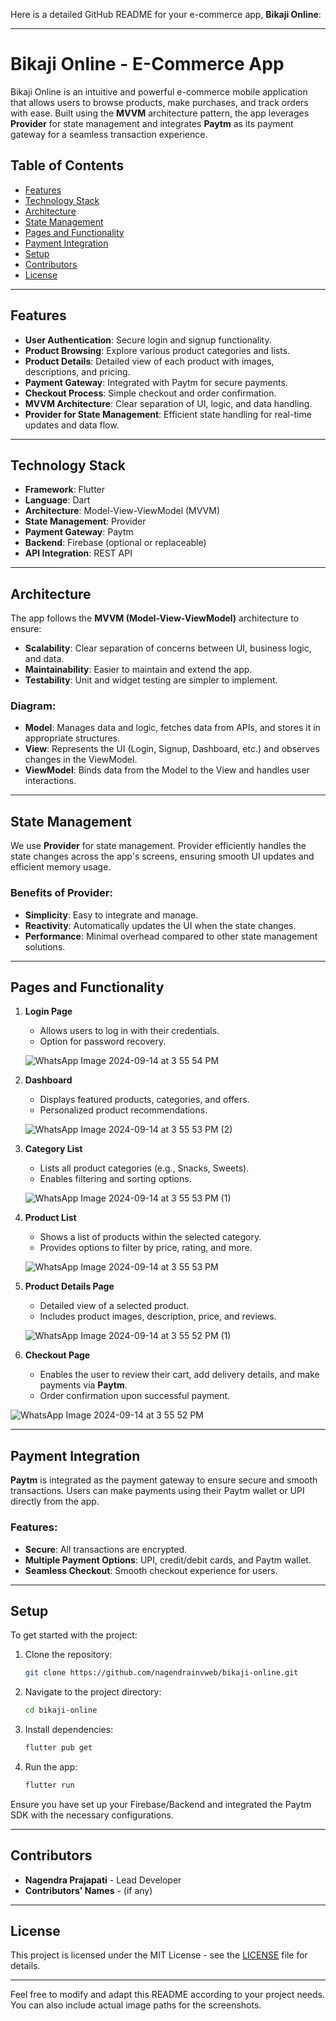 Here is a detailed GitHub README for your e-commerce app, **Bikaji Online**:

---

# Bikaji Online - E-Commerce App

Bikaji Online is an intuitive and powerful e-commerce mobile application that allows users to browse products, make purchases, and track orders with ease. Built using the **MVVM** architecture pattern, the app leverages **Provider** for state management and integrates **Paytm** as its payment gateway for a seamless transaction experience.

## Table of Contents
- [Features](#features)
- [Technology Stack](#technology-stack)
- [Architecture](#architecture)
- [State Management](#state-management)
- [Pages and Functionality](#pages-and-functionality)
- [Payment Integration](#payment-integration)
- [Setup](#setup)
- [Contributors](#contributors)
- [License](#license)

---

## Features
- **User Authentication**: Secure login and signup functionality.
- **Product Browsing**: Explore various product categories and lists.
- **Product Details**: Detailed view of each product with images, descriptions, and pricing.
- **Payment Gateway**: Integrated with Paytm for secure payments.
- **Checkout Process**: Simple checkout and order confirmation.
- **MVVM Architecture**: Clear separation of UI, logic, and data handling.
- **Provider for State Management**: Efficient state handling for real-time updates and data flow.

---

## Technology Stack
- **Framework**: Flutter
- **Language**: Dart
- **Architecture**: Model-View-ViewModel (MVVM)
- **State Management**: Provider
- **Payment Gateway**: Paytm
- **Backend**: Firebase (optional or replaceable)
- **API Integration**: REST API

---

## Architecture
The app follows the **MVVM (Model-View-ViewModel)** architecture to ensure:
- **Scalability**: Clear separation of concerns between UI, business logic, and data.
- **Maintainability**: Easier to maintain and extend the app.
- **Testability**: Unit and widget testing are simpler to implement.

### Diagram:
- **Model**: Manages data and logic, fetches data from APIs, and stores it in appropriate structures.
- **View**: Represents the UI (Login, Signup, Dashboard, etc.) and observes changes in the ViewModel.
- **ViewModel**: Binds data from the Model to the View and handles user interactions.

---

## State Management
We use **Provider** for state management. Provider efficiently handles the state changes across the app's screens, ensuring smooth UI updates and efficient memory usage.

### Benefits of Provider:
- **Simplicity**: Easy to integrate and manage.
- **Reactivity**: Automatically updates the UI when the state changes.
- **Performance**: Minimal overhead compared to other state management solutions.

---

## Pages and Functionality

1. **Login Page**
   - Allows users to log in with their credentials.
   - Option for password recovery.

   ![WhatsApp Image 2024-09-14 at 3 55 54 PM](https://github.com/user-attachments/assets/1b01f3d8-bb2b-440e-9ed4-a4d4436bed67)

2. **Dashboard**
   - Displays featured products, categories, and offers.
   - Personalized product recommendations.

   ![WhatsApp Image 2024-09-14 at 3 55 53 PM (2)](https://github.com/user-attachments/assets/63d4829d-6156-4b1c-bcd0-296fcc52c286)

3. **Category List**
   - Lists all product categories (e.g., Snacks, Sweets).
   - Enables filtering and sorting options.
   
   ![WhatsApp Image 2024-09-14 at 3 55 53 PM (1)](https://github.com/user-attachments/assets/d9a5f7a4-b9e5-462d-b9fb-18c222901ffa)


4. **Product List**
   - Shows a list of products within the selected category.
   - Provides options to filter by price, rating, and more.
   
   ![WhatsApp Image 2024-09-14 at 3 55 53 PM](https://github.com/user-attachments/assets/57b70f52-0321-4e37-8d77-6e6308eada6f)


5. **Product Details Page**
   - Detailed view of a selected product.
   - Includes product images, description, price, and reviews.
   
   ![WhatsApp Image 2024-09-14 at 3 55 52 PM (1)](https://github.com/user-attachments/assets/5bbca461-0cef-44c3-b3d5-7a00fbe968e3)


6. **Checkout Page**
   - Enables the user to review their cart, add delivery details, and make payments via **Paytm**.
   - Order confirmation upon successful payment.
   
  ![WhatsApp Image 2024-09-14 at 3 55 52 PM](https://github.com/user-attachments/assets/90444315-1cc3-4bb0-ae80-da026f4452ee)


---

## Payment Integration
**Paytm** is integrated as the payment gateway to ensure secure and smooth transactions. Users can make payments using their Paytm wallet or UPI directly from the app.

### Features:
- **Secure**: All transactions are encrypted.
- **Multiple Payment Options**: UPI, credit/debit cards, and Paytm wallet.
- **Seamless Checkout**: Smooth checkout experience for users.

---

## Setup
To get started with the project:

1. Clone the repository:
   ```bash
   git clone https://github.com/nagendrainvweb/bikaji-online.git
   ```

2. Navigate to the project directory:
   ```bash
   cd bikaji-online
   ```

3. Install dependencies:
   ```bash
   flutter pub get
   ```

4. Run the app:
   ```bash
   flutter run
   ```

Ensure you have set up your Firebase/Backend and integrated the Paytm SDK with the necessary configurations.

---

## Contributors
- **Nagendra Prajapati** - Lead Developer
- **Contributors' Names** - (if any)

---

## License
This project is licensed under the MIT License - see the [LICENSE](LICENSE) file for details.

---

Feel free to modify and adapt this README according to your project needs. You can also include actual image paths for the screenshots.

